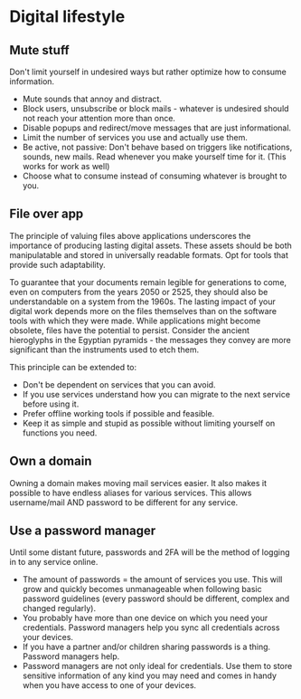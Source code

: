 # Digital lifestyle

## Mute stuff

Don't limit yourself in undesired ways but rather optimize how to consume information.

- Mute sounds that annoy and distract.
- Block users, unsubscribe or block mails - whatever is undesired should not reach your attention more than once.
- Disable popups and redirect/move messages that are just informational.
- Limit the number of services you use and actually use them.
- Be active, not passive: Don't behave based on triggers like notifications, sounds, new mails. Read whenever you make yourself time for it. (This works for work as well)
- Choose what to consume instead of consuming whatever is brought to you.

## File over app

The principle of valuing files above applications underscores the importance of producing lasting digital assets. These assets should be both manipulatable and stored in universally readable formats. Opt for tools that provide such adaptability.

To guarantee that your documents remain legible for generations to come, even on computers from the years 2050 or 2525, they should also be understandable on a system from the 1960s. The lasting impact of your digital work depends more on the files themselves than on the software tools with which they were made. While applications might become obsolete, files have the potential to persist. Consider the ancient hieroglyphs in the Egyptian pyramids - the messages they convey are more significant than the instruments used to etch them.

This principle can be extended to:

- Don't be dependent on services that you can avoid.
- If you use services understand how you can migrate to the next service before using it.
- Prefer offline working tools if possible and feasible.
- Keep it as simple and stupid as possible without limiting yourself on functions you need.

## Own a domain

Owning a domain makes moving mail services easier.
It also makes it possible to have endless aliases for various services. This allows username/mail AND password to be different for any service.

## Use a password manager

Until some distant future, passwords and 2FA will be the method of logging in to any service online.

- The amount of passwords = the amount of services you use. This will grow and quickly becomes unmanageable when following basic password guidelines (every password should be different, complex and changed regularly).
- You probably have more than one device on which you need your credentials. Password managers help you sync all credentials across your devices.
- If you have a partner and/or children sharing passwords is a thing. Password managers help.
- Password managers are not only ideal for credentials. Use them to store sensitive information of any kind you may need and comes in handy when you have access to one of your devices.

